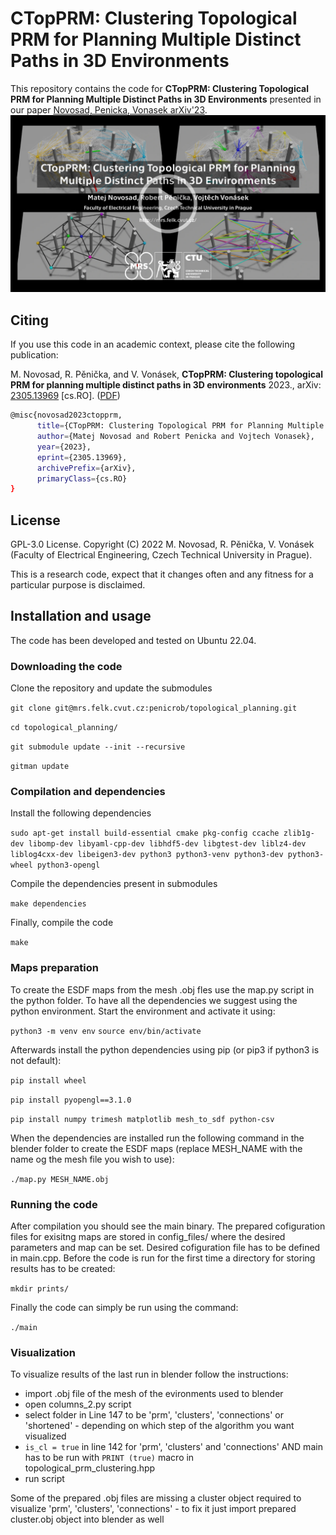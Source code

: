 # CTopPRM: Clustering Topological PRM for Planning Multiple Distinct Paths in 3D Environments
This repository contains the code for **CTopPRM: Clustering Topological PRM for Planning Multiple Distinct Paths in 3D Environments** presented in our paper [Novosad, Penicka, Vonasek arXiv'23](https://arxiv.org/abs/2305.13969).
[![plot](./figs/title_1.jpg)](https://www.youtube.com/watch?v=azNrWBU5cAk/)

## Citing
If you use this code in an academic context, please cite the following publication:

M. Novosad, R. Pěnička, and V. Vonásek, **CTopPRM: Clustering topological PRM for planning
multiple distinct paths in 3D environments** 2023., arXiv: [2305.13969](https://arxiv.org/abs/2305.13969) [cs.RO]. ([PDF](https://arxiv.org/pdf/2305.13969.pdf))

```bash
@misc{novosad2023ctopprm,
      title={CTopPRM: Clustering Topological PRM for Planning Multiple Distinct Paths in 3D Environments}, 
      author={Matej Novosad and Robert Penicka and Vojtech Vonasek},
      year={2023},
      eprint={2305.13969},
      archivePrefix={arXiv},
      primaryClass={cs.RO}
}
```

## License
GPL-3.0 License. Copyright (C) 2022 M. Novosad, R. Pěnička, V. Vonásek (Faculty of Electrical Engineering, Czech Technical University in Prague).

This is a research code, expect that it changes often and any fitness for a particular purpose is disclaimed.

## Installation and usage
The code has been developed and tested on Ubuntu 22.04.

### Downloading the code
Clone the repository and update the submodules

`git clone git@mrs.felk.cvut.cz:penicrob/topological_planning.git`

`cd topological_planning/`

`git submodule update --init --recursive`

`gitman update`

### Compilation and dependencies
Install the following dependencies

`sudo apt-get install build-essential cmake pkg-config ccache zlib1g-dev libomp-dev libyaml-cpp-dev libhdf5-dev libgtest-dev liblz4-dev liblog4cxx-dev libeigen3-dev python3 python3-venv python3-dev python3-wheel python3-opengl`

Compile the dependencies present in submodules

`make dependencies`

Finally, compile the code

`make`

### Maps preparation
To create the ESDF maps from the mesh .obj fles use the map.py script in the python folder. To have all the dependencies we suggest using the python environment. Start the environment and activate it using:

`python3 -m venv env`
`source env/bin/activate`

Afterwards install the python dependencies using pip (or pip3 if python3 is not default):

`pip install wheel`

`pip install pyopengl==3.1.0`

`pip install numpy trimesh matplotlib mesh_to_sdf python-csv`

When the dependencies are installed run the following command in the blender folder to create the ESDF maps (replace MESH_NAME with the name og the mesh file you wish to use):

`./map.py MESH_NAME.obj`

### Running the code
After compilation you should see the main binary. The prepared cofiguration files for exisitng maps are stored in config_files/ where the desired parameters and map can be set. Desired cofiguration file has to be defined in main.cpp. 
Before the code is run for the first time a directory for storing results has to be created:

`mkdir prints/`

Finally the code can simply be run using the command:

`./main`

### Visualization
To visualize results of the last run in blender follow the instructions:
 - import .obj file of the mesh of the evironments used to blender
 - open columns_2.py script
 - select folder in Line 147 to be 'prm', 'clusters', 'connections' or 'shortened' - depending on which step of the algorithm you want visualized
 - `is_cl = true` in line 142 for 'prm', 'clusters' and 'connections' AND main has to be run with `PRINT (true)` macro in topological_prm_clustering.hpp
 - run script
 
Some of the prepared .obj files are missing a cluster object required to visualize 'prm', 'clusters', 'connections' - to fix it just import prepared cluster.obj object into blender as well
